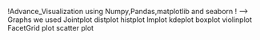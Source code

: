 !Advance_Visualization using Numpy,Pandas,matplotlib and seaborn !
--> Graphs we used 
Jointplot
distplot
histplot
lmplot
kdeplot
boxplot
violinplot
FacetGrid plot
scatter plot

